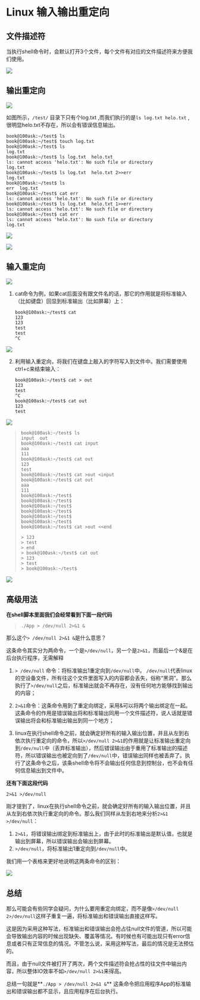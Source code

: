 # Linux 输入输出重定向

## 文件描述符

当执行shell命令时，会默认打开3个文件，每个文件有对应的文件描述符来方便我们使用。

![](media/image-20200428144123219.png)

## 输出重定向

![](media/image-20200428144423445.png)

如图所示，`/test/` 目录下只有个log.txt ,而我们执行的是`ls log.txt helo.txt` ,很明显helo.txt不存在，所以会有错误信息输出。

```
book@100ask:~/test$ ls
book@100ask:~/test$ touch log.txt
book@100ask:~/test$ ls
log.txt
book@100ask:~/test$ ls log.txt  helo.txt
ls: cannot access 'helo.txt': No such file or directory
log.txt
book@100ask:~/test$ ls log.txt  helo.txt 2>>err
log.txt
book@100ask:~/test$ ls
err  log.txt
book@100ask:~/test$ cat err
ls: cannot access 'helo.txt': No such file or directory
book@100ask:~/test$ ls log.txt  helo.txt 1>>err
ls: cannot access 'helo.txt': No such file or directory
book@100ask:~/test$ cat err
ls: cannot access 'helo.txt': No such file or directory
log.txt
```

![](media/image-20200428144756780.png)

![](media/image-20200428150513016.png)

## 输入重定向

![](media/image-20200428150746027.png)

1. cat命令为例，如果cat后面没有跟文件名的话，那它的作用就是将标准输入（比如键盘）回显到标准输出（比如屏幕）上：

   ```
   book@100ask:~/test$ cat 
   123
   123
   test
   test
   ^C
   ```

   

![](media/image-20200428151125561.png)

2. 利用输入重定向，将我们在键盘上敲入的字符写入到文件中。我们需要使用ctrl+c来结束输入：

   ```
   book@100ask:~/test$ cat > out
   123
   test
   ^C
   book@100ask:~/test$ cat out 
   123
   test
   ```

   

![](media/image-20200428151256031.png)



> ```
> book@100ask:~/test$ ls
> input  out
> book@100ask:~/test$ cat input 
> aaa
> 111
> book@100ask:~/test$ cat out 
> 123
> test
> book@100ask:~/test$ cat >out <input
> book@100ask:~/test$ cat out 
> aaa
> 111
> book@100ask:~/test$ 
> book@100ask:~/test$ 
> book@100ask:~/test$ 
> book@100ask:~/test$ 
> book@100ask:~/test$ 
> book@100ask:~/test$ 
> book@100ask:~/test$ cat >out <<end
> 
> > 123
> > test
> > end
> > book@100ask:~/test$ cat out
> > 123
> > test
> > book@100ask:~/test$ 
> ```
>
> 

![](media/image-20200428152131207.png)

## 高级用法

**在shell脚本里面我们会经常看到下面一段代码**

> ```
> ./App > /dev/null 2>&1 &
> ```

那么这个`> /dev/null 2>&1 &`是什么意思？

这条命令其实分为两命令，一个是`>/dev/null`，另一个是`2>&1`，而最后一个&是在后台执行程序，无需解释

1. `> /dev/null` 命令：将标准输出1重定向到`/dev/null`中。 `/dev/null`代表linux的空设备文件，所有往这个文件里面写入的内容都会丢失，俗称“黑洞”。那么执行了`>/dev/null`之后，标准输出就会不再存在，没有任何地方能够找到输出的内容；

2. `2>&1`命令：这条命令用到了重定向绑定，采用&可以将两个输出绑定在一起。这条命令的作用是错误输出将和标准输出同用一个文件描述符，说人话就是错误输出将会和标准输出输出到同一个地方；

3. linux在执行shell命令之前，就会确定好所有的输入输出位置，并且从左到右依次执行重定向的命令，所以`>/dev/null 2>&1`的作用就是让标准输出重定向到`/dev/null`中（丢弃标准输出），然后错误输出由于重用了标准输出的描述符，所以错误输出也被定向到了`/dev/null`中，错误输出同样也被丢弃了。执行了这条命令之后，该条shell命令将不会输出任何信息到控制台，也不会有任何信息输出到文件中。

**还有下面这段代码**

```
2>&1 >/dev/null
```

刚才提到了，linux在执行shell命令之前，就会确定好所有的输入输出位置，并且从左到右依次执行重定向的命令。那么我们同样从左到右地来分析`2>&1 >/dev/null`：

1. `2>&1`，将错误输出绑定到标准输出上，由于此时的标准输出是默认值，也就是输出到屏幕，所以错误输出会输出到屏幕。
2. `>/dev/null`，将标准输出1重定向到`/dev/null`中。

我们用一个表格来更好地说明这两条命令的区别：

![](media/image-20200428154724196.png)

## 总结

那么可能会有些同学会疑问，为什么要用重定向绑定，而不是像`>/dev/null 2>/dev/null`这样子重复一遍，将标准输出和错误输出直接这样写。

这是因为采用这种写法，标准输出和错误输出会抢占往null文件的管道，所以可能会导致输出内容的时候出现缺失、覆盖等情况。有时候也有可能出现只有error信息或者只有正常信息的情况。不管怎么说，采用这种写法，最后的情况是无法预估的。

而且，由于null文件被打开了两次，两个文件描述符会抢占性的往文件中输出内容，所以整体IO效率不如`>/dev/null 2>&1`来得高。

总结一句就是**`./App > /dev/null 2>&1 &`** 这条命令把应用程序App的标准输出和错误输出都不显示，且应用程序在后台执行。